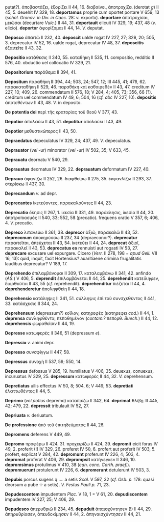 putat?). ἀποβαστάζει, ἐξορίζει II 44, 16. διαβαίνει, ἀποτροχίζει
(derotat *g*) II 45, 5. deuehit IV 329, 18. **deportamus** proprie cum
oportet portare V 659, 13 (*schol. Gronov. in Div. in Caec.* 28: *v.*
exporto). **deportare** ἀποτροχίσαι, μειῶσαι (decurtare *Vulc.*) II 44,
31. **deportauit** elicuit IV 329, 19; 437, 48 (*v.* elicio).
**deportor** ἀφορίζομαι II 44, 14. *V.* deputat.

**Deposco** ἀπαιτῶ II 232, 40. **deposcit** ualde rogat IV 227, 27; 329,
20; 505, 3. deprecatur IV 52, 16. ualde rogat, deprecatur IV 48, 37.
**deposcitis** ἐξαιτεῖτε II 43, 32.

**Depositio** κατάθεσις II 340, 55. καταθήκη II 535, 11. compositio,
redditio II 576, 40. obductio uel collocatio IV 329, 21.

**Depositorium** παράθεμα II 394, 41.

**Depositum** παραθήκη II 394, 44; 503, 24; 547, 12; III 445, 41; 479,
62. παρακαταθήκη II 529, 46. παραθήκη καὶ καθαιρεθέν II 43, 47. creditum
IV 227, 10; 409, 26. commendatum II 576, 18; V 284, 4; 405, 73; 356, 66
(?). creditum uel commendatum IV 49, 6; 504, 16 (*cf. abc* IV 227, 10).
**depositis** ἀποτεθέντων II 43, 48. *V.* in deposito.

**De potentia dei** περὶ τῆς κρατορίας τοῦ θεοῦ V 377, 43.

**Depotior** ἀπολαύω II 43, 51. **depotitur** ἀπολαύει II 43, 49.

**Depotior** μεθυστικώτερος II 43, 50.

**Depraedatus** depeculatus IV 329, 24; 437, 49. *V.* depeculatus.

**Deprauator** (*vel* -ur) minorator (*vel* -ur) IV 502, 35; V 633, 45.

**Deprauatu** deornatu V 540, 29.

**Deprauatus** deornatus IV 329, 22. **deprauatum** deformatum IV 227,
40.

**Deprauo** ἀφανίζω II 252, 26. διαφθείρω II 275, 35. ἐκφανλίζω II 293,
37. στερίσκω II 437, 30.

**Deprecandum** *v.* ad depr.

**Deprecantes** ἱκετεύοντες, παρακαλοῦντες II 44, 23.

**Deprecatio** δέησις II 267, 1. ἱκεσία II 331, 49. παράκλησις, ἱκεσία
II 44, 20. ἀποτροπιασμός II 540, 33; 552, 58 (precatio). frequens oratio
V 357, 6; 406, 4. *V.* precatio.

**Depreco** λιτανεύω II 361, 38. **deprecor** ἀξιῶ, παρακαλῶ II 43, 52.
**depreconum** ἀποκηρύσσω II 237, 34 (depraeconor?). **deprecatur**
παραιτεῖται, ἀπεύχεται II 43, 54. ἱκετεύει II 44, 24. **deprecat**
ἀξιοῖ, παρακαλεῖ II 43, 53. **deprecatus es** rennuisti aut rogasti IV
53, 27. **deprecare** excusare uel expurgare. Cicero (*Verr.* II 278,
198 = *apud Gell.* VII 16, 13): quid, inquit, facit Hortensius?
auaritiaene crimina frugalitatis laudibus deprecatur? V 189, 17.

**Deprehendo** ἐπιλαμβάνομαι II 309, 17. καταλαμβάνω II 341, 42. anfindo
(*AS.*) V 406, 5. **deprendit** ἐπιλαμβάνεται II 44, 25. **deprehendit**
κατείληφεν, διορθοῦται II 43, 55 (*cf.* reprehendit). **deprehenditur**
πιέζεται II 44, 4. **deprehenderetur** ἀποληφθείη II 44, 18.

**Deprehensio** κατάληψις II 341, 51. σύλληψις ἐπὶ τοῦ συνσχεθέντος II
441, 33. κατάσχεσις II 344, 24.

**Deprehensum** (depressum?) κοῖλον, κατηρεφές (κατηρεφει *cod.*) II
44, 1. **deprensa** συνληφθέντα, πεποθημένον (*contam.?* πεπορθ.
*Buech.*) II 44, 12. **deprehensis** φωραθεῖσιν II 44, 19.

**Depresse** κατωφερές II 346, 51 (de­pressum *e*).

**Depressio** *v.* animi depr.

**Depresso** συνσφίγγω II 447, 58.

**Depressus** συνοχή II 537, 59; 550, 14.

**Depressus** defossus V 285, 19. humiliatus V 406, 35. deuexus,
conuexus, incuruatus IV 329, 25. **depressum** κατωφερές II 44, 32. *V.*
deprehensum.

**Depretiatus** uilis effectus IV 50, 8; 504, 6; V 449, 53.
**depretiati** ἐλαττωθέντες II 44, 5.

**Deprimo** (*vel potius* depremo) καταπιέζω II 342, 64. **deprimat**
θλίβῃ III 445, 42; 479, 22. **depressit** tribulauit IV 52, 27.

**Depriuata** *v.* deriuatum.

**De professione** ἀπὸ τοῦ ἐπιτηδεύματος II 44, 26.

**Depromens** deferens V 449, 49.

**Depromo** προφέρω II 424, 31. προχειρίζω II 424, 39. **depromit**
eicit foras IV 49, 2. proferit (!) IV 329, 26. proferet IV 50, 6.
profert aut proferit IV 503, 5. profert, explicat V 284, 42.
**depromunt** proferunt IV 226, 4; 503, 4. **depromat** proferat V 406,
29. **deprompsit** κατήνεγκεν II 346, 10. **depromsimus** protulimus V
410, 38 (*can. conc. Carth. praef.*). **depromuerunt** protulerunt IV
226, 6. **depromerunt** detulerunt IV 503, 3.

**Depubis** porcus sugens q \.... a setis *Scal.* V 597, 32 (*cf. Osb.
p.* 178: quasi deorsum a pube ·i· a setis). *V. Festus Pauli p.* 71,
23.

**Depudescentem** impudentem *Plac.* V 18, 1 = V 61, 20.
**depudiscentem** impudentem IV 227, 25; V 406, 29.

**Depudesco** ἀπερυθριῶ II 234, 45. **depuduit** ἀπαισχύντησεν (!) II
44, 29. ἀπηρυθρίασεν, ἀπευδοκίμησεν II 44, 2. ἀπηναισχύντησεν II 44, 21.
